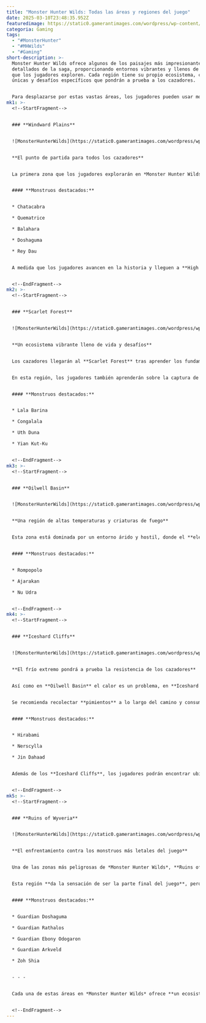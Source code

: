 ```yaml
---
title: "Monster Hunter Wilds: Todas las áreas y regiones del juego"
date: 2025-03-10T23:48:35.952Z
featuredimage: https://static0.gamerantimages.com/wordpress/wp-content/uploads/wm/2025/03/monster-hunter-wilds-locations-feature.jpg?q=49&fit=crop&w=1140&h=&dpr=2
categoria: Gaming
tags:
  - "#MonsterHunter"
  - "#MHWilds"
  - "#Gaming"
short-description: >-
  Monster Hunter Wilds ofrece algunos de los paisajes más impresionantes y
  detallados de la saga, proporcionando entornos vibrantes y llenos de vida para
  que los jugadores exploren. Cada región tiene su propio ecosistema, criaturas
  únicas y desafíos específicos que pondrán a prueba a los cazadores.


  Para desplazarse por estas vastas áreas, los jugadores pueden usar monturas y activar el viaje automático, lo que permite disfrutar del entorno mientras se trasladan de un punto a otro.
mk1: >-
  <!--StartFragment-->


  ### **Windward Plains**


  ![MonsterHunterWilds](https://static0.gamerantimages.com/wordpress/wp-content/uploads/wm/2025/03/monster-hunter-wilds-locations-windward-plains.jpg?q=49&fit=crop&w=750&h=422&dpr=2 "MonsterHunterWilds")


  **El punto de partida para todos los cazadores**


  La primera zona que los jugadores explorarán en *Monster Hunter Wilds* es **Windward Plains**, un territorio donde se presentarán las mecánicas principales del juego, incluyendo el uso de armas, la caza de monstruos y el entrenamiento en campamento.


  #### **Monstruos destacados:**


  * Chatacabra

  * Quematrice

  * Balahara

  * Doshaguma

  * Rey Dau


  A medida que los jugadores avancen en la historia y lleguen a **High Rank**, nuevas criaturas como **Gypceros y Rathian** comenzarán a aparecer, aumentando la dificultad de la zona.


  <!--EndFragment-->
mk2: >-
  <!--StartFragment-->


  ### **Scarlet Forest**


  ![MonsterHunterWilds](https://static0.gamerantimages.com/wordpress/wp-content/uploads/wm/2025/03/monster-hunter-wilds-scarlet-forest.jpg?q=49&fit=crop&w=825&dpr=2 "MonsterHunterWilds")


  **Un ecosistema vibrante lleno de vida y desafíos**


  Los cazadores llegarán al **Scarlet Forest** tras aprender los fundamentos en **Windward Plains**. Este bosque exuberante alberga una gran cantidad de **fauna endémica**, además de ofrecer **misiones secundarias de pesca** a través de la NPC **Kanya**.


  En esta región, los jugadores también aprenderán sobre la captura de monstruos con **trampas y tranquilizantes**, una mecánica crucial a partir del **capítulo 4**.


  #### **Monstruos destacados:**


  * Lala Barina

  * Congalala

  * Uth Duna

  * Yian Kut-Ku


  <!--EndFragment-->
mk3: >-
  <!--StartFragment-->


  ### **Oilwell Basin**


  ![MonsterHunterWilds](https://static0.gamerantimages.com/wordpress/wp-content/uploads/wm/2025/03/monster-hunter-wilds-oilwell-basin.jpg?q=49&fit=crop&w=825&dpr=2 "MonsterHunterWilds")


  **Una región de altas temperaturas y criaturas de fuego**


  Esta zona está dominada por un entorno árido y hostil, donde el **elemento agua** será clave para sobrevivir a las batallas contra los monstruos locales. Antes de enfrentarse a los desafíos de **Oilwell Basin**, se recomienda equiparse con **armaduras resistentes al fuego**, como la **Ajarakan Set**, antes de luchar contra **Nu Udra**.


  #### **Monstruos destacados:**


  * Rompopolo

  * Ajarakan

  * Nu Udra


  <!--EndFragment-->
mk4: >-
  <!--StartFragment-->


  ### **Iceshard Cliffs**


  ![MonsterHunterWilds](https://static0.gamerantimages.com/wordpress/wp-content/uploads/wm/2025/03/monster-hunter-wilds-iceshard-cliffs.jpg?q=49&fit=crop&w=825&dpr=2 "MonsterHunterWilds")


  **El frío extremo pondrá a prueba la resistencia de los cazadores**


  Así como en **Oilwell Basin** el calor es un problema, en **Iceshard Cliffs** el frío extremo será el principal obstáculo. Para contrarrestarlo, los jugadores podrán encontrar **pepper bushes**, cuyos frutos se pueden convertir en **Hot Drinks** para resistir las bajas temperaturas.


  Se recomienda recolectar **pimientos** a lo largo del camino y consumir comidas específicas para mejorar el rendimiento en condiciones extremas.


  #### **Monstruos destacados:**


  * Hirabami

  * Nerscylla

  * Jin Dahaad


  Además de los **Iceshard Cliffs**, los jugadores podrán encontrar ubicaciones como **Suja** y **Wounded Hollow**, que ofrecen **opciones de viaje rápido** a pesar de no ser consideradas regiones principales.


  <!--EndFragment-->
mk5: >-
  <!--StartFragment-->


  ### **Ruins of Wyveria**


  ![MonsterHunterWilds](https://static0.gamerantimages.com/wordpress/wp-content/uploads/wm/2025/03/monster-hunter-wilds-ruins-of-wyveria.jpg?q=49&fit=crop&w=825&dpr=2 "MonsterHunterWilds")


  **El enfrentamiento contra los monstruos más letales del juego**


  Una de las zonas más peligrosas de *Monster Hunter Wilds*, **Ruins of Wyveria**, marca un punto de inflexión en la historia, donde los cazadores se enfrentarán a **Guardian Monsters**, versiones aún más poderosas de las criaturas ya conocidas.


  Esta región **da la sensación de ser la parte final del juego**, pero hay más desafíos por delante.


  #### **Monstruos destacados:**


  * Guardian Doshaguma

  * Guardian Rathalos

  * Guardian Ebony Odogaron

  * Guardian Arkveld

  * Zoh Shia


  - - -


  Cada una de estas áreas en *Monster Hunter Wilds* ofrece **un ecosistema único**, con desafíos específicos y criaturas que pondrán a prueba las habilidades de los jugadores. Desde **praderas iniciales hasta ruinas misteriosas**, el juego promete un **mundo vivo y en constante evolución** que mantendrá a los cazadores explorando y combatiendo durante horas.


  <!--EndFragment-->
---
```

